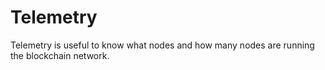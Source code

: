 Telemetry
=========

Telemetry is useful to know what nodes and how many nodes are running the blockchain network.
